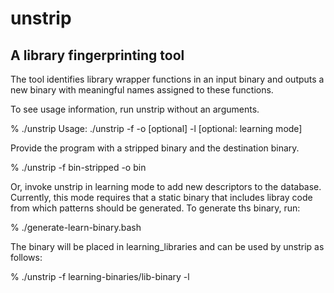 # unstrip

## A library fingerprinting tool

The tool identifies library wrapper functions in an input binary and outputs
a new binary with meaningful names assigned to these functions.

To see usage information, run unstrip without an arguments.

% ./unstrip
Usage: ./unstrip
		-f <binary>
		-o <output file> [optional]
                -l [optional: learning mode]

Provide the program with a stripped binary and the destination binary.

% ./unstrip -f bin-stripped -o bin

Or, invoke unstrip in learning mode to add new descriptors to the database.
Currently, this mode requires that a static binary that includes libray code
from which patterns should be generated. To generate ths binary, run:

% ./generate-learn-binary.bash <library>

The binary will be placed in learning_libraries and can be used by unstrip as follows:

% ./unstrip -f learning-binaries/lib-binary -l
